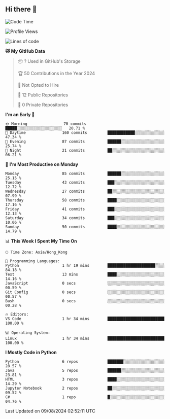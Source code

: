 ## Hi there 👋

<!--
**gessiegulugulu/gessiegulugulu** is a ✨ _special_ ✨ repository because its `README.md` (this file) appears on your GitHub profile.

Here are some ideas to get you started:

- 🔭 I’m currently working on ...
- 🌱 I’m currently learning ...
- 👯 I’m looking to collaborate on ...
- 🤔 I’m looking for help with ...
- 💬 Ask me about ...
- 📫 How to reach me: ...
- 😄 Pronouns: ...
- ⚡ Fun fact: ...
-->

<!--START_SECTION:waka-->
![Code Time](http://img.shields.io/badge/Code%20Time-1%20hr%2053%20mins-blue)

![Profile Views](http://img.shields.io/badge/Profile%20Views-34-blue)

![Lines of code](https://img.shields.io/badge/From%20Hello%20World%20I%27ve%20Written-3.1%20million%20lines%20of%20code-blue)

**🐱 My GitHub Data** 

> 📦 ? Used in GitHub's Storage 
 > 
> 🏆 50 Contributions in the Year 2024
 > 
> 🚫 Not Opted to Hire
 > 
> 📜 12 Public Repositories 
 > 
> 🔑 0 Private Repositories 
 > 
**I'm an Early 🐤** 

```text
🌞 Morning                70 commits          █████░░░░░░░░░░░░░░░░░░░░   20.71 % 
🌆 Daytime                160 commits         ████████████░░░░░░░░░░░░░   47.34 % 
🌃 Evening                87 commits          ██████░░░░░░░░░░░░░░░░░░░   25.74 % 
🌙 Night                  21 commits          ██░░░░░░░░░░░░░░░░░░░░░░░   06.21 % 
```
📅 **I'm Most Productive on Monday** 

```text
Monday                   85 commits          ██████░░░░░░░░░░░░░░░░░░░   25.15 % 
Tuesday                  43 commits          ███░░░░░░░░░░░░░░░░░░░░░░   12.72 % 
Wednesday                27 commits          ██░░░░░░░░░░░░░░░░░░░░░░░   07.99 % 
Thursday                 58 commits          ████░░░░░░░░░░░░░░░░░░░░░   17.16 % 
Friday                   41 commits          ███░░░░░░░░░░░░░░░░░░░░░░   12.13 % 
Saturday                 34 commits          ███░░░░░░░░░░░░░░░░░░░░░░   10.06 % 
Sunday                   50 commits          ████░░░░░░░░░░░░░░░░░░░░░   14.79 % 
```


📊 **This Week I Spent My Time On** 

```text
🕑︎ Time Zone: Asia/Hong_Kong

💬 Programming Languages: 
Python                   1 hr 19 mins        █████████████████████░░░░   84.18 % 
Text                     13 mins             ████░░░░░░░░░░░░░░░░░░░░░   14.16 % 
JavaScript               0 secs              ░░░░░░░░░░░░░░░░░░░░░░░░░   00.59 % 
Git Config               0 secs              ░░░░░░░░░░░░░░░░░░░░░░░░░   00.57 % 
Bash                     0 secs              ░░░░░░░░░░░░░░░░░░░░░░░░░   00.28 % 

🔥 Editors: 
VS Code                  1 hr 34 mins        █████████████████████████   100.00 % 

💻 Operating System: 
Linux                    1 hr 34 mins        █████████████████████████   100.00 % 
```

**I Mostly Code in Python** 

```text
Python                   6 repos             ███████░░░░░░░░░░░░░░░░░░   28.57 % 
Java                     5 repos             ██████░░░░░░░░░░░░░░░░░░░   23.81 % 
HTML                     3 repos             ████░░░░░░░░░░░░░░░░░░░░░   14.29 % 
Jupyter Notebook         2 repos             ██░░░░░░░░░░░░░░░░░░░░░░░   09.52 % 
C#                       1 repo              █░░░░░░░░░░░░░░░░░░░░░░░░   04.76 % 
```

 Last Updated on 09/08/2024 02:52:11 UTC
<!--END_SECTION:waka-->
